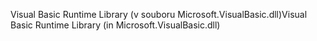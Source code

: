 <span data-ttu-id="1eb59-101">Visual Basic Runtime Library (v souboru Microsoft.VisualBasic.dll)</span><span class="sxs-lookup"><span data-stu-id="1eb59-101">Visual Basic Runtime Library (in Microsoft.VisualBasic.dll)</span></span>